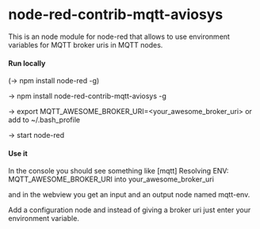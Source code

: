 # node-red-contrib-mqtt-aviosys
This is an node module for node-red that allows to use environment variables for MQTT broker uris in MQTT nodes.

#### Run locally
(-> npm install node-red -g)

-> npm install node-red-contrib-mqtt-aviosys -g

-> export MQTT_AWESOME_BROKER_URI=<your_awesome_broker_uri>
or add to ~/.bash_profile

-> start node-red

#### Use it
In the console you should see something like
[mqtt] Resolving ENV: MQTT_AWESOME_BROKER_URI into your_awesome_broker_uri

and in the webview you get an input and an output node named mqtt-env.

Add a configuration node and instead of giving a broker uri just enter your environment variable.



